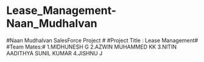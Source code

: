# Lease_Management-Naan_Mudhalvan
#Naan Mudhalvan SalesForce Project #
#Project Title : Lease Management#
#Team Mates:#
1.MIDHUNESH G
2.AZWIN MUHAMMED KK
3.NITIN AADITHYA SUNIL KUMAR
4.JISHNU J
